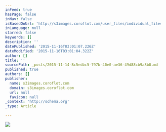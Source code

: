 ```yaml
---
inFeed: true
hasPage: false
inNav: false
isBasedOnUrl: 'http://s3images.coroflot.com/user_files/individual_files/original_327436_mizuq9eab9l6azgydl5pkv7hu.png'
inLanguage: null
starred: false
keywords: []
description: ''
datePublished: '2015-11-16T03:01:07.226Z'
dateModified: '2015-11-16T03:01:04.322Z'
author: []
title: ''
sourcePath: _posts/2015-11-14-8c5edbc5-797b-40e0-ae36-49d88cb9a8b0.md
published: true
authors: []
publisher:
  name: s3images.coroflot.com
  domain: s3images.coroflot.com
  url: null
  favicon: null
_context: 'http://schema.org'
_type: Article

---
```

![](http://s3images.coroflot.com/user_files/individual_files/original_327436_mizuq9eab9l6azgydl5pkv7hu.png)